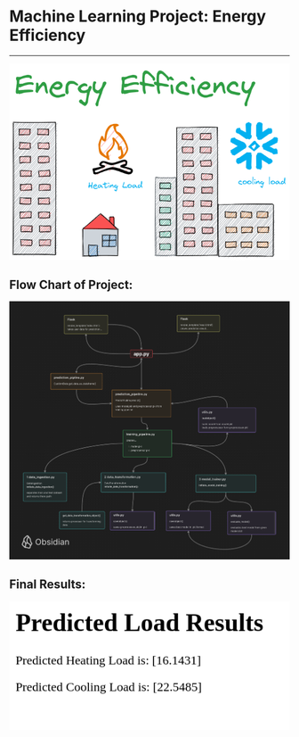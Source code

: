 # Machine Learning Project: Energy Efficiency
-----

![Alt text](Assets/image.png)

## Flow Chart of Project:
![Alt text](<Assets/Energy Efficiency Project Flow Diagram.png>)

## Final Results: 
![Alt text](<Assets/final result.png>)
